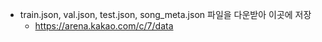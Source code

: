 * train.json, val.json, test.json, song_meta.json 파일을 다운받아 이곳에 저장
    - https://arena.kakao.com/c/7/data